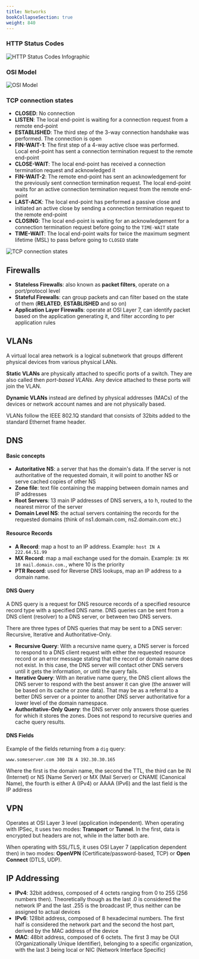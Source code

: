 ```yaml
---
title: Networks
bookCollapseSection: true
weight: 840
---
```


### HTTP Status Codes

![HTTP Status Codes Infographic](http-status-codes-definition.png)

### OSI Model

![OSI Model](osi-model.png)

### TCP connection states

+ **CLOSED**: No connection
+ **LISTEN**: The local end-point is waiting for a connection request from a remote end-point
+ **ESTABLISHED**: The third step of the 3-way connection handshake was performed. The connection is open
+ **FIN-WAIT-1**: The first step of a 4-way active clsoe was performed. Local end-point has sent a connection termination request to the remote end-point
+ **CLOSE-WAIT**: The local end-point has received a connection termination request and acknowledged it
+ **FIN-WAIT-2**: The remote end-point has sent an acknowledgement for the previously sent connection termination request. The local end-point waits for an active connection termination request from the remote end-point
+ **LAST-ACK**: The local end-point has performed a passive close and initiated an active close by sending a connection termination request to the remote end-point
+ **CLOSING**: The local end-point is waiting for an acknowledgement for a connection termination request before going to the `TIME-WAIT` state
+ **TIME-WAIT**: The local end-point waits for twice the maximum segment lifetime (MSL) to pass before going to `CLOSED` state

![TCP connection states](tcp-connection-states.png)

## Firewalls

+ **Stateless Firewalls**: also known as **packet filters**, operate on a port/protocol level
+ **Stateful Firewalls**: can group packets and can filter based on the state of them (__RELATED__, __ESTABLISHED__ and so on)
+ **Application Layer Firewalls**: operate at OSI Layer 7, can identify packet based on the application generating it, and filter according to per application rules

## VLANs

A virtual local area network is a logical subnetwork that groups different physical devices from various physical LANs.

**Static VLANs** are physically attached to specific ports of a switch. They are also called then _port-based VLANs_. Any device attached to these ports will join the VLAN.

**Dynamic VLANs** instead are defined by physical addresses (MACs) of the devices or network account names and are not physically based.

VLANs follow the IEEE 802.1Q standard that consists of 32bits added to the standard Ethernet frame header.

## DNS

#### Basic concepts

+ **Autoritative NS**: a server that has the domain's data. If the server is not authoritative of the requested domain, it will point to another NS or serve cached copies of other NS
+ **Zone file**: text file containing the mapping between domain names and IP addresses
+ **Root Servers**: 13 main IP addresses of DNS servers, a to h, routed to the nearest mirror of the server
+ **Domain Level NS**: the actual servers containing the records for the requested domains (think of ns1.domain.com, ns2.domain.com etc.)

#### Resource Records

+ **A Record**: map a host to an IP address. Example: `host IN A 222.64.51.99`
+ **MX Record**: map a mail exchange used for the domain. Example: `IN MX 10 mail.domain.com.`, where 10 is the priority
+ **PTR Record**: used for Reverse DNS lookups, map an IP address to a domain name.

#### DNS Query

A DNS query is a request for DNS resource records of a specified resource record type with a specified DNS name. DNS queries can be sent from a DNS client (resolver) to a DNS server, or between two DNS servers.

There are three types of DNS queries that may be sent to a DNS server: Recursive, Iterative and Authoritative-Only.

+ **Recursive Query**: With a recursive name query, a DNS server is forced to respond to a DNS client request with either the requested resource record or an error message stating that the record or domain name does not exist. In this case, the DNS server will contact other DNS servers until it gets the information, or until the query fails.
+ **Iterative Query**: With an iterative name query, the DNS client allows the DNS server to respond with the best answer it can give (the answer will be based on its cache or zone data). That may be as a referral to a better DNS server or a pointer to another DNS server authoritative for a lower level of the domain namespace.
+ **Authoritative-Only Query**: the DNS server only answers those queries for which it stores the zones. Does not respond to recursive queries and cache query results.

#### DNS Fields

Example of the fields returning from a `dig` query:

	www.someserver.com 300 IN A 192.30.30.165

Where the first is the domain name, the second the TTL, the third can be IN (Internet) or NS (Name Server) or MX (Mail Server) or CNAME (Canonical Name), the fourth is either A (IPv4) or AAAA (IPv6) and the last field is the IP address

## VPN

Operates at OSI Layer 3 level (application independent). When operating with IPSec, it uses two modes: **Transport** or **Tunnel**. In the first, data is encrypted but headers are not, while in the latter both are.

When operating with SSL/TLS, it uses OSI Layer 7 (application dependent then) in two modes: **OpenVPN** (Certificate/password-based, TCP) or **Open Connect** (DTLS, UDP).

## IP Addressing

* **IPv4**: 32bit address, composed of 4 octets ranging from 0 to 255 (256 numbers then). Theoretically though as the last .0 is considered the network IP and the last .255 is the broadcast IP, thus neither can be assigned to actual devices
* **IPv6**: 128bit address, composed of 8 hexadecimal numbers. The first half is considered the network part and the second the host part, derived by the MAC address of the device
* **MAC**: 48bit address, composed of 6 octets. The first 3 may be OUI (Organizationally Unique Identifier), belonging to a specific organization, with the last 3 being local or NIC (Network Interface Specific)
